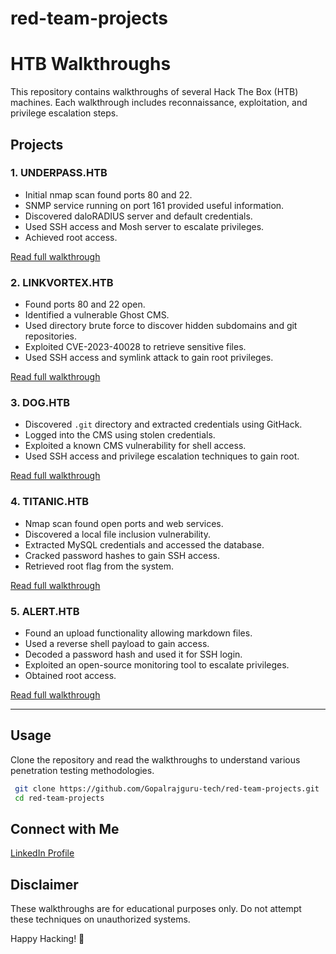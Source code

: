 # red-team-projects

# HTB Walkthroughs

This repository contains walkthroughs of several Hack The Box (HTB) machines. Each walkthrough includes reconnaissance, exploitation, and privilege escalation steps.

## Projects

### 1. UNDERPASS.HTB
- Initial nmap scan found ports 80 and 22.
- SNMP service running on port 161 provided useful information.
- Discovered daloRADIUS server and default credentials.
- Used SSH access and Mosh server to escalate privileges.
- Achieved root access.

[Read full walkthrough](./UNDERPASS.HTB.pdf)

### 2. LINKVORTEX.HTB
- Found ports 80 and 22 open.
- Identified a vulnerable Ghost CMS.
- Used directory brute force to discover hidden subdomains and git repositories.
- Exploited CVE-2023-40028 to retrieve sensitive files.
- Used SSH access and symlink attack to gain root privileges.

[Read full walkthrough](./LINKVORTEX.HTB.pdf)

### 3. DOG.HTB
- Discovered `.git` directory and extracted credentials using GitHack.
- Logged into the CMS using stolen credentials.
- Exploited a known CMS vulnerability for shell access.
- Used SSH access and privilege escalation techniques to gain root.

[Read full walkthrough](./DOG.HTB.pdf)

### 4. TITANIC.HTB
- Nmap scan found open ports and web services.
- Discovered a local file inclusion vulnerability.
- Extracted MySQL credentials and accessed the database.
- Cracked password hashes to gain SSH access.
- Retrieved root flag from the system.

[Read full walkthrough](./TITANIC.HTB.pdf)

### 5. ALERT.HTB
- Found an upload functionality allowing markdown files.
- Used a reverse shell payload to gain access.
- Decoded a password hash and used it for SSH login.
- Exploited an open-source monitoring tool to escalate privileges.
- Obtained root access.

[Read full walkthrough](./alert.htb.pdf)

---

## Usage
Clone the repository and read the walkthroughs to understand various penetration testing methodologies.
```bash
 git clone https://github.com/Gopalrajguru-tech/red-team-projects.git
 cd red-team-projects
```

## Connect with Me
[LinkedIn Profile](https://www.linkedin.com/in/gopal-rajguru2004/)

## Disclaimer
These walkthroughs are for educational purposes only. Do not attempt these techniques on unauthorized systems.

Happy Hacking! 🚀
